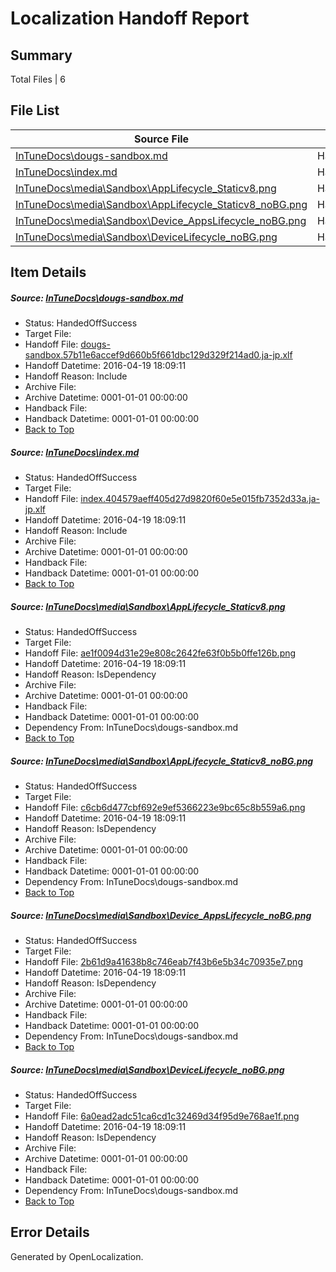 # <a name='report-top'></a> Localization Handoff Report

## Summary
 Total Files | 6

## File List
 Source File | Status | Details 
 ----------- | ------ | ------- 
 [InTuneDocs\dougs-sandbox.md](https://github.com/Microsoft/IntuneDocs-pr/blob/8f8eb5700686df1dcc74438c33ed2846e82c0e47/InTuneDocs/dougs-sandbox.md) | HandedOffSuccess | [Details](#3381f3c1000aec3b18a50ed12c7371b6025b7a8d319)
 [InTuneDocs\index.md](https://github.com/Microsoft/IntuneDocs-pr/blob/bb096947b1d53eb986c39ba2e0edefa10f61faa6/InTuneDocs/index.md) | HandedOffSuccess | [Details](#af84771ec28b2d6611209101eedd9eb5a936e6cc684)
 [InTuneDocs\media\Sandbox\AppLifecycle_Staticv8.png](https://github.com/Microsoft/IntuneDocs-pr/blob/8f8eb5700686df1dcc74438c33ed2846e82c0e47/InTuneDocs/media/Sandbox/AppLifecycle_Staticv8.png) | HandedOffSuccess | [Details](#ae1f0094d31e29e808c2642fe63f0b5b0ffe126b1034)
 [InTuneDocs\media\Sandbox\AppLifecycle_Staticv8_noBG.png](https://github.com/Microsoft/IntuneDocs-pr/blob/8f8eb5700686df1dcc74438c33ed2846e82c0e47/InTuneDocs/media/Sandbox/AppLifecycle_Staticv8_noBG.png) | HandedOffSuccess | [Details](#c6cb6d477cbf692e9ef5366223e9bc65c8b559a61035)
 [InTuneDocs\media\Sandbox\Device_AppsLifecycle_noBG.png](https://github.com/Microsoft/IntuneDocs-pr/blob/8f8eb5700686df1dcc74438c33ed2846e82c0e47/InTuneDocs/media/Sandbox/Device_AppsLifecycle_noBG.png) | HandedOffSuccess | [Details](#2b61d9a41638b8c746eab7f43b6e5b34c70935e71044)
 [InTuneDocs\media\Sandbox\DeviceLifecycle_noBG.png](https://github.com/Microsoft/IntuneDocs-pr/blob/8f8eb5700686df1dcc74438c33ed2846e82c0e47/InTuneDocs/media/Sandbox/DeviceLifecycle_noBG.png) | HandedOffSuccess | [Details](#6a0ead2adc51ca6cd1c32469d34f95d9e768ae1f1046)

## Item Details
##### <a name='3381f3c1000aec3b18a50ed12c7371b6025b7a8d319'></a> Source: [InTuneDocs\dougs-sandbox.md](https://github.com/Microsoft/IntuneDocs-pr/blob/8f8eb5700686df1dcc74438c33ed2846e82c0e47/InTuneDocs/dougs-sandbox.md)
* Status: HandedOffSuccess
* Target File: 
* Handoff File: [dougs-sandbox.57b11e6accef9d660b5f661dbc129d329f214ad0.ja-jp.xlf](https://github.com/Microsoft/EM.handoff/blob/0d9369c938044fbfb8b7b3720ec4ce4062111154/ol-handoff/Microsoft/IntuneDocs-pr.ja-jp/master/dougs-sandbox.57b11e6accef9d660b5f661dbc129d329f214ad0.ja-jp.xlf)
* Handoff Datetime: 2016-04-19 18:09:11
* Handoff Reason: Include
* Archive File: 
* Archive Datetime: 0001-01-01 00:00:00
* Handback File: 
* Handback Datetime: 0001-01-01 00:00:00
* [Back to Top](#report-top)

##### <a name='af84771ec28b2d6611209101eedd9eb5a936e6cc684'></a> Source: [InTuneDocs\index.md](https://github.com/Microsoft/IntuneDocs-pr/blob/bb096947b1d53eb986c39ba2e0edefa10f61faa6/InTuneDocs/index.md)
* Status: HandedOffSuccess
* Target File: 
* Handoff File: [index.404579aeff405d27d9820f60e5e015fb7352d33a.ja-jp.xlf](https://github.com/Microsoft/EM.handoff/blob/0d9369c938044fbfb8b7b3720ec4ce4062111154/ol-handoff/Microsoft/IntuneDocs-pr.ja-jp/master/index.404579aeff405d27d9820f60e5e015fb7352d33a.ja-jp.xlf)
* Handoff Datetime: 2016-04-19 18:09:11
* Handoff Reason: Include
* Archive File: 
* Archive Datetime: 0001-01-01 00:00:00
* Handback File: 
* Handback Datetime: 0001-01-01 00:00:00
* [Back to Top](#report-top)

##### <a name='ae1f0094d31e29e808c2642fe63f0b5b0ffe126b1034'></a> Source: [InTuneDocs\media\Sandbox\AppLifecycle_Staticv8.png](https://github.com/Microsoft/IntuneDocs-pr/blob/8f8eb5700686df1dcc74438c33ed2846e82c0e47/InTuneDocs/media/Sandbox/AppLifecycle_Staticv8.png)
* Status: HandedOffSuccess
* Target File: 
* Handoff File: [ae1f0094d31e29e808c2642fe63f0b5b0ffe126b.png](https://github.com/Microsoft/EM.handoff/blob/0d9369c938044fbfb8b7b3720ec4ce4062111154/ol-handoff/Microsoft/IntuneDocs-pr.ja-jp/master/ae1f0094d31e29e808c2642fe63f0b5b0ffe126b.png)
* Handoff Datetime: 2016-04-19 18:09:11
* Handoff Reason: IsDependency
* Archive File: 
* Archive Datetime: 0001-01-01 00:00:00
* Handback File: 
* Handback Datetime: 0001-01-01 00:00:00
* Dependency From: InTuneDocs\dougs-sandbox.md
* [Back to Top](#report-top)

##### <a name='c6cb6d477cbf692e9ef5366223e9bc65c8b559a61035'></a> Source: [InTuneDocs\media\Sandbox\AppLifecycle_Staticv8_noBG.png](https://github.com/Microsoft/IntuneDocs-pr/blob/8f8eb5700686df1dcc74438c33ed2846e82c0e47/InTuneDocs/media/Sandbox/AppLifecycle_Staticv8_noBG.png)
* Status: HandedOffSuccess
* Target File: 
* Handoff File: [c6cb6d477cbf692e9ef5366223e9bc65c8b559a6.png](https://github.com/Microsoft/EM.handoff/blob/0d9369c938044fbfb8b7b3720ec4ce4062111154/ol-handoff/Microsoft/IntuneDocs-pr.ja-jp/master/c6cb6d477cbf692e9ef5366223e9bc65c8b559a6.png)
* Handoff Datetime: 2016-04-19 18:09:11
* Handoff Reason: IsDependency
* Archive File: 
* Archive Datetime: 0001-01-01 00:00:00
* Handback File: 
* Handback Datetime: 0001-01-01 00:00:00
* Dependency From: InTuneDocs\dougs-sandbox.md
* [Back to Top](#report-top)

##### <a name='2b61d9a41638b8c746eab7f43b6e5b34c70935e71044'></a> Source: [InTuneDocs\media\Sandbox\Device_AppsLifecycle_noBG.png](https://github.com/Microsoft/IntuneDocs-pr/blob/8f8eb5700686df1dcc74438c33ed2846e82c0e47/InTuneDocs/media/Sandbox/Device_AppsLifecycle_noBG.png)
* Status: HandedOffSuccess
* Target File: 
* Handoff File: [2b61d9a41638b8c746eab7f43b6e5b34c70935e7.png](https://github.com/Microsoft/EM.handoff/blob/0d9369c938044fbfb8b7b3720ec4ce4062111154/ol-handoff/Microsoft/IntuneDocs-pr.ja-jp/master/2b61d9a41638b8c746eab7f43b6e5b34c70935e7.png)
* Handoff Datetime: 2016-04-19 18:09:11
* Handoff Reason: IsDependency
* Archive File: 
* Archive Datetime: 0001-01-01 00:00:00
* Handback File: 
* Handback Datetime: 0001-01-01 00:00:00
* Dependency From: InTuneDocs\dougs-sandbox.md
* [Back to Top](#report-top)

##### <a name='6a0ead2adc51ca6cd1c32469d34f95d9e768ae1f1046'></a> Source: [InTuneDocs\media\Sandbox\DeviceLifecycle_noBG.png](https://github.com/Microsoft/IntuneDocs-pr/blob/8f8eb5700686df1dcc74438c33ed2846e82c0e47/InTuneDocs/media/Sandbox/DeviceLifecycle_noBG.png)
* Status: HandedOffSuccess
* Target File: 
* Handoff File: [6a0ead2adc51ca6cd1c32469d34f95d9e768ae1f.png](https://github.com/Microsoft/EM.handoff/blob/0d9369c938044fbfb8b7b3720ec4ce4062111154/ol-handoff/Microsoft/IntuneDocs-pr.ja-jp/master/6a0ead2adc51ca6cd1c32469d34f95d9e768ae1f.png)
* Handoff Datetime: 2016-04-19 18:09:11
* Handoff Reason: IsDependency
* Archive File: 
* Archive Datetime: 0001-01-01 00:00:00
* Handback File: 
* Handback Datetime: 0001-01-01 00:00:00
* Dependency From: InTuneDocs\dougs-sandbox.md
* [Back to Top](#report-top)


## Error Details

Generated by OpenLocalization.
